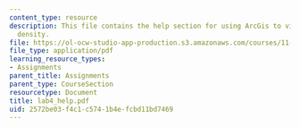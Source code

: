 ```yaml
---
content_type: resource
description: This file contains the help section for using ArcGis to visualize population
  density.
file: https://ol-ocw-studio-app-production.s3.amazonaws.com/courses/11-204-planning-communications-and-digital-media-fall-2004/2572be03f4c1c5741b4efcbd11bd7469_lab4_help.pdf
file_type: application/pdf
learning_resource_types:
- Assignments
parent_title: Assignments
parent_type: CourseSection
resourcetype: Document
title: lab4_help.pdf
uid: 2572be03-f4c1-c574-1b4e-fcbd11bd7469
---
```


